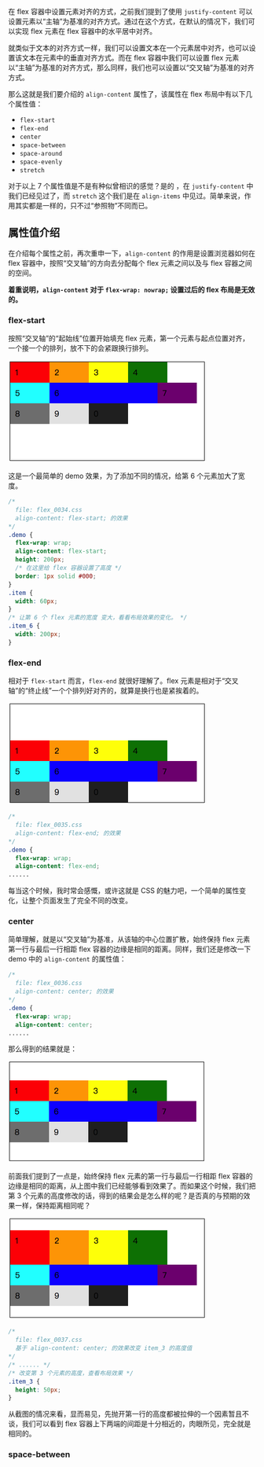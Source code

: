 在 flex 容器中设置元素对齐的方式，之前我们提到了使用 `justify-content` 可以设置元素以“主轴”为基准的对齐方式。通过在这个方式，在默认的情况下，我们可以实现 flex 元素在 flex 容器中的水平居中对齐。

就类似于文本的对齐方式一样，我们可以设置文本在一个元素居中对齐，也可以设置该文本在元素中的垂直对齐方式。而在 flex 容器中我们可以设置 flex 元素以“主轴”为基准的对齐方式，那么同样，我们也可以设置以“交叉轴”为基准的对齐方式。

那么这就是我们要介绍的 `align-content` 属性了，该属性在 flex 布局中有以下几个属性值：

* `flex-start`
* `flex-end`
* `center`
* `space-between`
* `space-around`
* `space-evenly`
* `stretch`

对于以上 7 个属性值是不是有种似曾相识的感觉？是的 ，在 `justify-content` 中我们已经见过了，而 `stretch` 这个我们是在 `align-items` 中见过。简单来说，作用其实都是一样的，只不过“参照物”不同而已。

## 属性值介绍

在介绍每个属性之前，再次重申一下，`align-content` 的作用是设置浏览器如何在 flex 容器中，按照“交叉轴”的方向去分配每个 flex 元素之间以及与 flex 容器之间的空间。

**着重说明，`align-content` 对于 `flex-wrap: nowrap;` 设置过后的 flex 布局是无效的。**

### flex-start

按照“交叉轴”的“起始线”位置开始填充 flex 元素，第一个元素与起点位置对齐，一个接一个的排列，放不下的会紧跟换行排列。

<img src="image/02-07-01.png" style="zoom:50%;" />

这是一个最简单的 demo 效果，为了添加不同的情况，给第 6 个元素加大了宽度。

```css
/* 
  file: flex_0034.css
  align-content: flex-start; 的效果
*/
.demo {
  flex-wrap: wrap;
  align-content: flex-start;
  height: 200px;
  /* 在这里给 flex 容器设置了高度 */
  border: 1px solid #000;
}
.item {
  width: 60px;
}
/* 让第 6 个 flex 元素的宽度 变大，看看布局效果的变化。 */
.item_6 {
  width: 200px;
}
```

### flex-end

相对于 `flex-start` 而言，`flex-end` 就很好理解了。flex 元素是相对于“交叉轴”的“终止线”一个个排列好对齐的，就算是换行也是紧挨着的。

<img src="image/02-07-02.png" style="zoom:50%;" />

```css
/* 
  file: flex_0035.css
  align-content: flex-end; 的效果
*/
.demo {
  flex-wrap: wrap;
  align-content: flex-end;
......
```

每当这个时候，我时常会感慨，或许这就是 CSS 的魅力吧，一个简单的属性变化，让整个页面发生了完全不同的改变。

### center

简单理解，就是以“交叉轴”为基准，从该轴的中心位置扩散，始终保持 flex 元素第一行与最后一行相距 flex 容器的边缘是相同的距离。同样，我们还是修改一下 demo 中的 `align-content` 的属性值：

```css
/* 
  file: flex_0036.css
  align-content: center; 的效果
*/
.demo {
  flex-wrap: wrap;
  align-content: center;
......
```

那么得到的结果就是：

<img src="image/02-07-03.png" style="zoom:50%;" />

前面我们提到了一点是，始终保持 flex 元素的第一行与最后一行相距 flex 容器的边缘是相同的距离，从上图中我们已经能够看到效果了。而如果这个时候，我们把第 3 个元素的高度修改的话，得到的结果会是怎么样的呢？是否真的与预期的效果一样，保持距离相同呢？

<img src="image/02-07-04.png" style="zoom:50%;" />

```css
/* 
  file: flex_0037.css
  基于 align-content: center; 的效果改变 item_3 的高度值
*/
/* ...... */
/* 改变第 3 个元素的高度，查看布局效果 */
.item_3 {
  height: 50px;
}
```

从截图的情况来看，显而易见，先抛开第一行的高度都被拉伸的一个因素暂且不谈，我们可以看到 flex 容器上下两端的间距是十分相近的，肉眼所见，完全就是相同的。

### space-between



